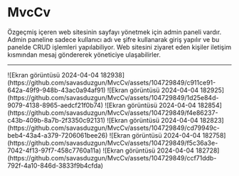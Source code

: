 # MvcCv
Özgeçmiş içeren web sitesinin sayfayı yönetmek için admin paneli vardır. Admin paneline sadece kullanıcı adı ve şifre kullanarak giriş yapılır ve bu panelde CRUD işlemleri yapılabiliyor. Web sitesini ziyaret eden kişiler iletişim kısmından mesaj göndererek yöneticiye ulaşabilirler.
<hr/>
![Ekran görüntüsü 2024-04-04 182938](https://github.com/savasduzgun/MvcCv/assets/104729849/c911ce91-642a-49f9-948b-43ac0a94af91)
![Ekran görüntüsü 2024-04-04 182925](https://github.com/savasduzgun/MvcCv/assets/104729849/1d25e84d-9079-4138-8965-aedcf21f0b74)
![Ekran görüntüsü 2024-04-04 182854](https://github.com/savasduzgun/MvcCv/assets/104729849/f4e86237-c43b-409b-8a7b-2f3350c92131)
![Ekran görüntüsü 2024-04-04 182823](https://github.com/savasduzgun/MvcCv/assets/104729849/cd79949c-beb4-43a4-a379-7206061bee26)
![Ekran görüntüsü 2024-04-04 182758](https://github.com/savasduzgun/MvcCv/assets/104729849/f5c36a3e-7042-4f13-97f7-458c7760a11a)
![Ekran görüntüsü 2024-04-04 182728](https://github.com/savasduzgun/MvcCv/assets/104729849/ccf71ddb-792f-4a10-846d-3833f9b4cfda)
